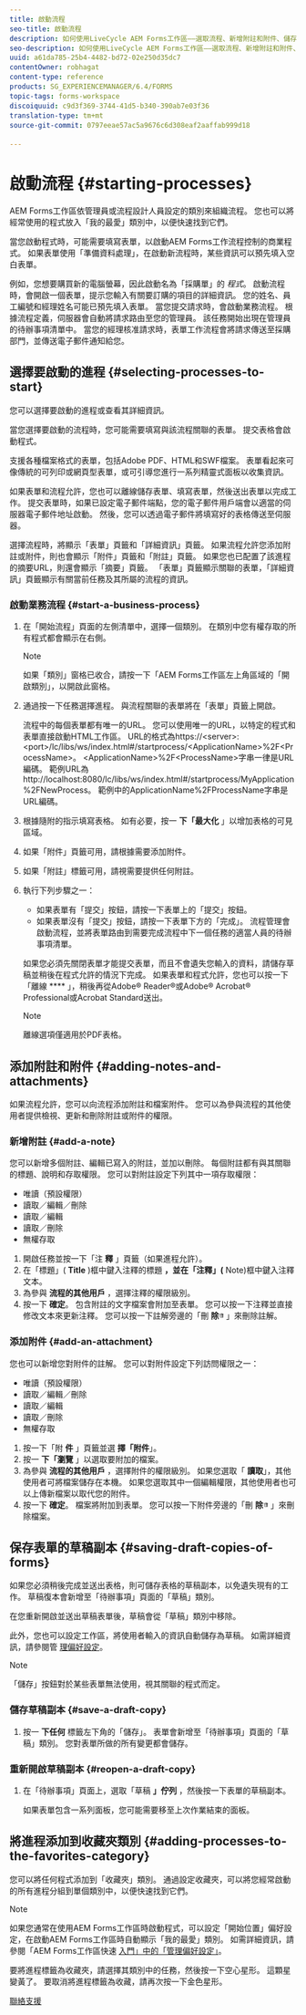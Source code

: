 ```yaml
---
title: 啟動流程
seo-title: 啟動流程
description: 如何使用LiveCycle AEM Forms工作區——選取流程、新增附註和附件、儲存草稿復本，以及新增至我的最愛。
seo-description: 如何使用LiveCycle AEM Forms工作區——選取流程、新增附註和附件、儲存草稿復本，以及新增至我的最愛。
uuid: a61da785-25b4-4482-bd72-02e250d35dc7
contentOwner: robhagat
content-type: reference
products: SG_EXPERIENCEMANAGER/6.4/FORMS
topic-tags: forms-workspace
discoiquuid: c9d3f369-3744-41d5-b340-390ab7e03f36
translation-type: tm+mt
source-git-commit: 0797eeae57ac5a9676c6d308eaf2aaffab999d18

---
```



# 啟動流程 {#starting-processes}

AEM Forms工作區依管理員或流程設計人員設定的類別來組織流程。 您也可以將經常使用的程式放入「我的最愛」類別中，以便快速找到它們。

當您啟動程式時，可能需要填寫表單，以啟動AEM Forms工作流程控制的商業程式。 如果表單使用「準備資料處理」，在啟動新流程時，某些資訊可以預先填入空白表單。

例如，您想要購買新的電腦螢幕，因此啟動名為「採購單」的 *程式*。 啟動流程時，會開啟一個表單，提示您輸入有關要訂購的項目的詳細資訊。 您的姓名、員工編號和經理姓名可能已預先填入表單。 當您提交請求時，會啟動業務流程。 根據流程定義，伺服器會自動將請求路由至您的管理員。 該任務開始出現在管理員的待辦事項清單中。 當您的經理核准請求時，表單工作流程會將請求傳送至採購部門，並傳送電子郵件通知給您。

## 選擇要啟動的進程 {#selecting-processes-to-start}

您可以選擇要啟動的進程或查看其詳細資訊。

當您選擇要啟動的流程時，您可能需要填寫與該流程關聯的表單。 提交表格會啟動程式。

支援各種檔案格式的表單，包括Adobe PDF、HTML和SWF檔案。 表單看起來可像傳統的可列印或網頁型表單，或可引導您進行一系列精靈式面板以收集資訊。

如果表單和流程允許，您也可以離線儲存表單、填寫表單，然後送出表單以完成工作。 提交表單時，如果已設定電子郵件端點，您的電子郵件用戶端會以適當的伺服器電子郵件地址啟動。 然後，您可以透過電子郵件將填寫好的表格傳送至伺服器。

選擇流程時，將顯示「表單」頁籤和「詳細資訊」頁籤。 如果流程允許您添加附註或附件，則也會顯示「附件」頁籤和「附註」頁籤。 如果您也已配置了該進程的摘要URL，則還會顯示「摘要」頁籤。 「表單」頁籤顯示關聯的表單，「詳細資訊」頁籤顯示有關當前任務及其所屬的流程的資訊。

### 啟動業務流程 {#start-a-business-process}

1. 在「開始流程」頁面的左側清單中，選擇一個類別。 在類別中您有權存取的所有程式都會顯示在右側。

   >[!NOTE]
   >
   >如果「類別」窗格已收合，請按一下「AEM Forms工作區左上角區域的「開啟類別」，以開啟此窗格。

1. 通過按一下任務選擇進程。 與流程關聯的表單將在「表單」頁籤上開啟。

   流程中的每個表單都有唯一的URL。 您可以使用唯一的URL，以特定的程式和表單直接啟動HTML工作區。 URL的格式為https://&lt;server>:&lt;port>/lc/libs/ws/index.html#/startprocess/&lt;ApplicationName>%2F&lt;ProcessName>。 &lt;ApplicationName>%2F&lt;ProcessName>字串一律是URL編碼。 範例URL為http://localhost:8080/lc/libs/ws/index.html#/startprocess/MyApplication%2FNewProcess。 範例中的ApplicationName%2FProcessName字串是URL編碼。

1. 根據隨附的指示填寫表格。 如有必要，按一 **下「最大化** 」以增加表格的可見區域。
1. 如果「附件」頁籤可用，請根據需要添加附件。
1. 如果「附註」標籤可用，請視需要提供任何附註。
1. 執行下列步驟之一：

   * 如果表單有「提交」按鈕，請按一下表單上的「提交」按鈕。
   * 如果表單沒有「提交」按鈕，請按一下表單下方的「完成」。
   流程管理會啟動流程，並將表單路由到需要完成流程中下一個任務的適當人員的待辦事項清單。

   如果您必須先關閉表單才能提交表單，而且不會遺失您輸入的資料，請儲存草稿並稍後在程式允許的情況下完成。 如果表單和程式允許，您也可以按一下「離線 **** 」，稍後再從Adobe® Reader®或Adobe® Acrobat® Professional或Acrobat Standard送出。

   >[!NOTE]
   >
   >離線選項僅適用於PDF表格。

## 添加附註和附件 {#adding-notes-and-attachments}

如果流程允許，您可以向流程添加附註和檔案附件。 您可以為參與流程的其他使用者提供檢視、更新和刪除附註或附件的權限。

### 新增附註 {#add-a-note}

您可以新增多個附註、編輯已寫入的附註，並加以刪除。 每個附註都有與其關聯的標題、說明和存取權限。 您可以對附註設定下列其中一項存取權限：

* 唯讀（預設權限）
* 讀取／編輯／刪除
* 讀取／編輯
* 讀取／刪除
* 無權存取

1. 開啟任務並按一下「注 **釋** 」頁籤（如果進程允許）。
1. 在「標題」( **Title** )框中鍵入注釋的標題 **，並在「注釋」(** Note)框中鍵入注釋文本。
1. 為參與 **流程的其他用戶** ，選擇注釋的權限級別。
1. 按一下 **確定**。 包含附註的文字檔案會附加至表單。 您可以按一下注釋並直接修改文本來更新注釋。 您可以按一下註解旁邊的「刪 **除**![」按鈕垃圾筒的「影像](assets/icondelete.png) 」來刪除註解。

### 添加附件 {#add-an-attachment}

您也可以新增您對附件的註解。 您可以對附件設定下列訪問權限之一：

* 唯讀（預設權限）
* 讀取／編輯／刪除
* 讀取／編輯
* 讀取／刪除
* 無權存取

1. 按一下「附 **件** 」頁籤並選 **擇「附件**」。
1. 按一 **下「瀏覽** 」以選取要附加的檔案。
1. 為參與 **流程的其他用戶** ，選擇附件的權限級別。 如果您選取「 **讀取**」，其他使用者可將檔案儲存在本機。 如果您選取其中一個編輯權限，其他使用者也可以上傳新檔案以取代您的附件。
1. 按一下 **確定**。 檔案將附加到表單。 您可以按一下附件旁邊的「刪 **除**![」按鈕垃圾筒的「影像](assets/icondelete.png) 」來刪除檔案。

## 保存表單的草稿副本 {#saving-draft-copies-of-forms}

如果您必須稍後完成並送出表格，則可儲存表格的草稿副本，以免遺失現有的工作。 草稿復本會新增至「待辦事項」頁面的「草稿」類別。

在您重新開啟並送出草稿表單後，草稿會從「草稿」類別中移除。

此外，您也可以設定工作區，將使用者輸入的資訊自動儲存為草稿。 如需詳細資訊，請參閱管 [理偏好設定](/help/forms/using/getting-started-livecycle-html-workspace.md)。

>[!NOTE]
>
>「儲存」按鈕對於某些表單無法使用，視其關聯的程式而定。

### 儲存草稿副本 {#save-a-draft-copy}

1. 按一 **下任何** 標籤左下角的「儲存」。 表單會新增至「待辦事項」頁面的「草稿」類別。 您對表單所做的所有變更都會儲存。

### 重新開啟草稿副本 {#reopen-a-draft-copy}

1. 在「待辦事項」頁面上，選取「草稿 **」佇列** ，然後按一下表單的草稿副本。

   如果表單包含一系列面板，您可能需要移至上次作業結束的面板。

## 將進程添加到收藏夾類別 {#adding-processes-to-the-favorites-category}

您可以將任何程式添加到「收藏夾」類別。 通過設定收藏夾，可以將您經常啟動的所有進程分組到單個類別中，以便快速找到它們。

>[!NOTE]
>
>如果您通常在使用AEM Forms工作區時啟動程式，可以設定「開始位置」偏好設定，在啟動AEM Forms工作區時自動顯示「我的最愛」類別。 如需詳細資訊，請參閱「AEM Forms工作區快速 [入門」中的「管理偏好設定」](/help/forms/using/getting-started-livecycle-html-workspace.md)。

要將進程標籤為收藏夾，請選擇其類別中的任務，然後按一下空心星形。 這顆星變黃了。 要取消將進程標籤為收藏，請再次按一下金色星形。

[聯絡支援](https://www.adobe.com/account/sign-in.supportportal.html)
